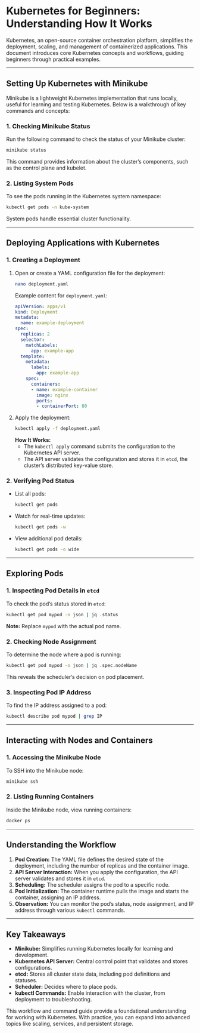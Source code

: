 # Kubernetes for Beginners: Understanding How It Works

Kubernetes, an open-source container orchestration platform, simplifies the deployment, scaling, and management of containerized applications. This document introduces core Kubernetes concepts and workflows, guiding beginners through practical examples.

---

## Setting Up Kubernetes with Minikube
Minikube is a lightweight Kubernetes implementation that runs locally, useful for learning and testing Kubernetes. Below is a walkthrough of key commands and concepts:

### 1. Checking Minikube Status
Run the following command to check the status of your Minikube cluster:
```bash
minikube status
```
This command provides information about the cluster’s components, such as the control plane and kubelet.

### 2. Listing System Pods
To see the pods running in the Kubernetes system namespace:
```bash
kubectl get pods -n kube-system
```
System pods handle essential cluster functionality.

---

## Deploying Applications with Kubernetes

### 1. Creating a Deployment
1. Open or create a YAML configuration file for the deployment:
    ```bash
    nano deployment.yaml
    ```
    Example content for `deployment.yaml`:
    ```yaml
    apiVersion: apps/v1
    kind: Deployment
    metadata:
      name: example-deployment
    spec:
      replicas: 2
      selector:
        matchLabels:
          app: example-app
      template:
        metadata:
          labels:
            app: example-app
        spec:
          containers:
          - name: example-container
            image: nginx
            ports:
            - containerPort: 80
    ```
2. Apply the deployment:
    ```bash
    kubectl apply -f deployment.yaml
    ```
    **How It Works:**
    - The `kubectl apply` command submits the configuration to the Kubernetes API server.
    - The API server validates the configuration and stores it in `etcd`, the cluster’s distributed key-value store.

### 2. Verifying Pod Status
- List all pods:
    ```bash
    kubectl get pods
    ```
- Watch for real-time updates:
    ```bash
    kubectl get pods -w
    ```
- View additional pod details:
    ```bash
    kubectl get pods -o wide
    ```

---

## Exploring Pods

### 1. Inspecting Pod Details in `etcd`
To check the pod’s status stored in `etcd`:
```bash
kubectl get pod mypod -o json | jq .status
```
**Note:** Replace `mypod` with the actual pod name.

### 2. Checking Node Assignment
To determine the node where a pod is running:
```bash
kubectl get pod mypod -o json | jq .spec.nodeName
```
This reveals the scheduler’s decision on pod placement.

### 3. Inspecting Pod IP Address
To find the IP address assigned to a pod:
```bash
kubectl describe pod mypod | grep IP
```
---

## Interacting with Nodes and Containers

### 1. Accessing the Minikube Node
To SSH into the Minikube node:
```bash
minikube ssh
```

### 2. Listing Running Containers
Inside the Minikube node, view running containers:
```bash
docker ps
```

---

## Understanding the Workflow

1. **Pod Creation:** The YAML file defines the desired state of the deployment, including the number of replicas and the container image.
2. **API Server Interaction:** When you apply the configuration, the API server validates and stores it in `etcd`.
3. **Scheduling:** The scheduler assigns the pod to a specific node.
4. **Pod Initialization:** The container runtime pulls the image and starts the container, assigning an IP address.
5. **Observation:** You can monitor the pod’s status, node assignment, and IP address through various `kubectl` commands.

---

## Key Takeaways
- **Minikube:** Simplifies running Kubernetes locally for learning and development.
- **Kubernetes API Server:** Central control point that validates and stores configurations.
- **etcd:** Stores all cluster state data, including pod definitions and statuses.
- **Scheduler:** Decides where to place pods.
- **kubectl Commands:** Enable interaction with the cluster, from deployment to troubleshooting.

This workflow and command guide provide a foundational understanding for working with Kubernetes. With practice, you can expand into advanced topics like scaling, services, and persistent storage.

